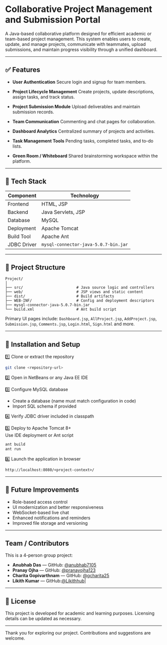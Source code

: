 # Collaborative Project Management and Submission Portal

A Java-based collaborative platform designed for efficient academic or team-based project management. This system enables users to create, update, and manage projects, communicate with teammates, upload submissions, and maintain progress visibility through a unified dashboard.

---

## ✅ Features

- **User Authentication**
  Secure login and signup for team members.

- **Project Lifecycle Management**
  Create projects, update descriptions, assign tasks, and track status.

- **Project Submission Module**
  Upload deliverables and maintain submission records.

- **Team Communication**
  Commenting and chat pages for collaboration.

- **Dashboard Analytics**
  Centralized summary of projects and activities.

- **Task Management Tools**
  Pending tasks, completed tasks, and to-do lists.

- **Green Room / Whiteboard**
  Shared brainstorming workspace within the platform.

---

## 🧩 Tech Stack

| Component | Technology |
|----------|------------|
| Frontend | HTML, JSP |
| Backend | Java Servlets, JSP |
| Database | MySQL |
| Deployment | Apache Tomcat |
| Build Tool | Apache Ant |
| JDBC Driver | `mysql-connector-java-5.0.7-bin.jar` |

---

## 📂 Project Structure

```
Project/
│
├── src/                        # Java source logic and controllers
├── web/                        # JSP views and static content
├── dist/                       # Build artifacts
├── WEB-INF/                    # Config and deployment descriptors
├── mysql-connector-java-5.0.7-bin.jar
└── build.xml                   # Ant build script
```

Primary UI pages include:
`Dashboard.jsp`, `AllProject.jsp`, `AddProject.jsp`, `Submission.jsp`, `Comments.jsp`, `Login.html`, `Sign.html` and more.

---

## 🔧 Installation and Setup

1️⃣ Clone or extract the repository  
```bash
git clone <repository-url>
```

2️⃣ Open in NetBeans or any Java EE IDE

3️⃣ Configure MySQL database  
- Create a database (name must match configuration in code)
- Import SQL schema if provided

4️⃣ Verify JDBC driver included in classpath

5️⃣ Deploy to Apache Tomcat 8+  
Use IDE deployment or Ant script

```bash
ant build
ant run
```

6️⃣ Launch the application in browser  
```
http://localhost:8080/<project-context>/
```

---

## 📌 Future Improvements

- Role-based access control
- UI modernization and better responsiveness
- WebSocket-based live chat
- Enhanced notifications and reminders
- Improved file storage and versioning

---

## Team / Contributors
This is a 4-person group project:

- **Anubhab Das** — GitHub: [@anubhab7105](https://github.com/anubhab7105)
- **Pranay Ojha** — GitHub: [@pranayojha123](https://github.com/pranayojha123)
- **Charita Gopivarthnam** — GitHub: [@gcharita25](https://github.com/gcharita25)
- **Likith Kumar** — GitHub:[@Likithhub](https://github.com/Likithhub)|

---

## 📝 License

This project is developed for academic and learning purposes. Licensing details can be updated as necessary.

---

Thank you for exploring our project. Contributions and suggestions are welcome.
